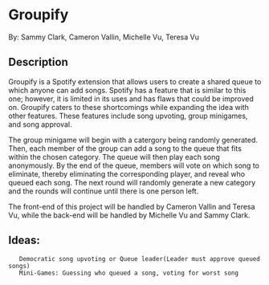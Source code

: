 # Groupify
By: Sammy Clark, Cameron Vallin, Michelle Vu, Teresa Vu
## Description
Groupify is a Spotify extension that allows users to create a shared queue to which anyone can add songs. Spotify has a feature that is similar to this one; however, it is limited in its uses and has flaws that could be improved on. Groupify caters to these shortcomings while expanding the idea with other features. These features include song upvoting, group minigames, and song approval. 

The group minigame will begin with a catergory being randomly generated. Then, each member of the group can add a song to the queue that fits within the chosen category. The queue will then play each song anonymously. By the end of the queue, members will vote on which song to eliminate, thereby eliminating the corresponding player, and reveal who queued each song. The next round will randomly generate a new category and the rounds will continue until there is one person left. 

The front-end of this project will be handled by Cameron Vallin and Teresa Vu, while the back-end will be handled by Michelle Vu and Sammy Clark.  

## Ideas: 
       Democratic song upvoting or Queue leader(Leader must approve queued songs) 
       Mini-Games: Guessing who queued a song, voting for worst song
